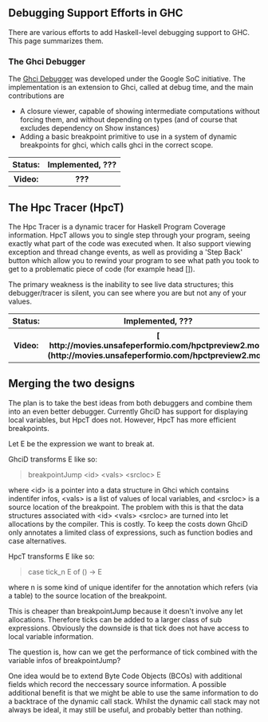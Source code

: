 ## Debugging Support Efforts in GHC


There are various efforts to add Haskell-level debugging support to GHC. This page
summarizes them.

### The Ghci Debugger


The [Ghci Debugger](ghci-debugger) was developed under the Google SoC initiative. The implementation is an extension to Ghci, called at debug time, and the main contributions are

- A closure viewer, capable of showing intermediate computations without forcing them, and without depending on types (and of course that excludes dependency on Show instances)
- Adding a basic breakpoint primitive to use in a system of dynamic breakpoints for ghci, which calls ghci in the correct scope.

<table><tr><th> Status: </th>
<th> Implemented, ??? 
</th></tr>
<tr><th> Video: </th>
<th> ??? 
</th></tr></table>

## The Hpc Tracer (HpcT)


The Hpc Tracer is a dynamic tracer for Haskell Program Coverage information. HpcT allows you to single step
through your program, seeing exactly what part of the code was executed when. It also support viewing exception and thread change events, as well as providing a 'Step Back' button which allow you to rewind your program to see what path you took to get to a problematic piece of code (for example head \[\]).


The primary weakness is the inability to see live data structures; this debugger/tracer is silent, you can see where you are but not any of your values.

<table><tr><th> Status: </th>
<th> Implemented, ??? 
</th></tr>
<tr><th> Video: </th>
<th>[ http://movies.unsafeperformio.com/hpctpreview2.mov](http://movies.unsafeperformio.com/hpctpreview2.mov)</th></tr></table>

## Merging the two designs


The plan is to take the best ideas from both debuggers and combine them into an even better debugger. Currently GhciD has support for displaying local variables, but HpcT does not. However, HpcT has more efficient breakpoints.


Let E be the expression we want to break at.


GhciD transforms E like so:

>
> breakpointJump \<id\> \<vals\> \<srcloc\> E


where \<id\> is a pointer into a data structure in Ghci which contains indentifer infos, \<vals\> is a list of values of local variables, and \<srcloc\> is a source location of the breakpoint. The problem with this is that the data structures associated with \<id\> \<vals\> \<srcloc\> are turned into let allocations by the compiler. This is costly. To keep the costs down GhciD only annotates a limited class of expressions, such as function bodies and case alternatives. 


HpcT transforms E like so:

>
> case tick_n E of () -\> E


where n is some kind of unique identifer for the annotation which refers (via a table) to the source location of the breakpoint. 


This is cheaper than breakpointJump because it doesn't involve any let allocations. Therefore ticks can be added to a larger class of sub expressions. Obviously the downside is that tick does not have access to local variable information.


The question is, how can we get the performance of tick combined with the variable infos of breakpointJump?


One idea would be to extend Byte Code Objects (BCOs) with additional fields which record the neccessary source information. A possible additional benefit is that we might be able to use the same information to do a backtrace of the dynamic call stack. Whilst the dynamic call stack may not always be ideal, it may still be useful, and probably better than nothing.
